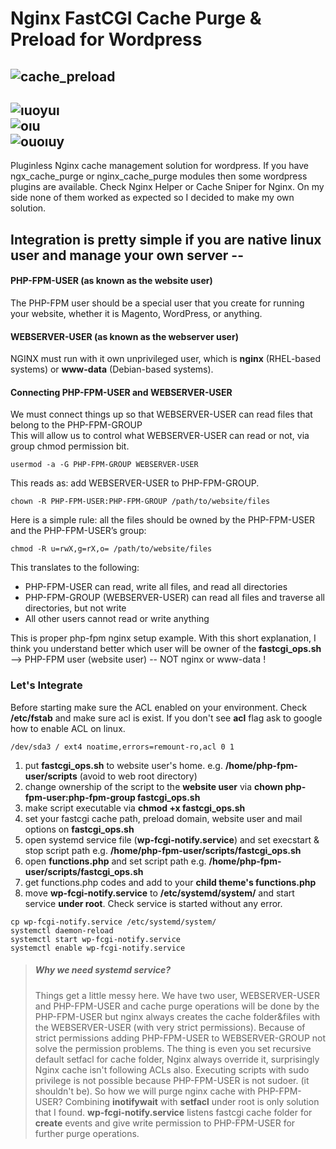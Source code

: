 # Nginx FastCGI Cache Purge & Preload for Wordpress
![cache_preload](https://user-images.githubusercontent.com/25556606/202007501-8d9e5ab6-3330-452f-b967-6615e703a486.png)<br/>
------
![ıuoyuı](https://user-images.githubusercontent.com/25556606/202256497-15f46225-b06b-4e37-a3b6-1b2c1ff0259b.png)<br/>
![oıu](https://user-images.githubusercontent.com/25556606/202257768-e36986ff-6bfa-4646-befe-60ed3518835a.png)<br/>
![ouoıuy](https://user-images.githubusercontent.com/25556606/202265347-cf901dd7-65d2-4e23-b1d3-ba46ae1ddbcb.png)
-------

Pluginless Nginx cache management solution for wordpress. If you have ngx_cache_purge or nginx_cache_purge modules then some wordpress plugins are available. Check Nginx Helper or Cache Sniper for Nginx. On my side none of them worked as expected so I decided to make my own solution.

## Integration is pretty simple if you are native linux user and manage your own server --<br/>

#### PHP-FPM-USER (as known as the website user)
The PHP-FPM user should be a special user that you create for running your website, whether it is Magento, WordPress, or anything.

#### WEBSERVER-USER (as known as the webserver user)
NGINX must run with it own unprivileged user, which is **nginx** (RHEL-based systems) or **www-data** (Debian-based systems).

#### Connecting PHP-FPM-USER and WEBSERVER-USER
We must connect things up so that WEBSERVER-USER can read files that belong to the PHP-FPM-GROUP<br/>
This will allow us to control what WEBSERVER-USER can read or not, via group chmod permission bit.
```
usermod -a -G PHP-FPM-GROUP WEBSERVER-USER
```
This reads as: add WEBSERVER-USER to PHP-FPM-GROUP.<br/>

```
chown -R PHP-FPM-USER:PHP-FPM-GROUP /path/to/website/files
```
Here is a simple rule: all the files should be owned by the PHP-FPM-USER and the PHP-FPM-USER’s group:

```
chmod -R u=rwX,g=rX,o= /path/to/website/files
```
This translates to the following:

- PHP-FPM-USER can read, write all files, and read all directories
- PHP-FPM-GROUP (WEBSERVER-USER) can read all files and traverse all directories, but not write
- All other users cannot read or write anything

This is proper php-fpm nginx setup example. With this short explanation, I think you understand better which user will be owner of the **fastcgi_ops.sh** --> PHP-FPM user (website user) -- NOT nginx or www-data !

### Let's Integrate
Before starting make sure the ACL enabled on your environment. Check **/etc/fstab** and make sure acl is exist. If you don't see **acl** flag ask to google how to enable ACL on linux.

```
/dev/sda3 / ext4 noatime,errors=remount-ro,acl 0 1
```

1) put **fastcgi_ops.sh** to website user's home. e.g. **/home/php-fpm-user/scripts** (avoid to web root directory)<br/>
2) change ownership of the script to the **website user** via **chown php-fpm-user:php-fpm-group fastcgi_ops.sh**<br/>
3) make script executable via **chmod +x fastcgi_ops.sh**<br/>
4) set your fastcgi cache path, preload domain, website user and mail options on **fastcgi_ops.sh**<br/>
5) open systemd service file (**wp-fcgi-notify.service**) and set execstart & stop script path e.g. **/home/php-fpm-user/scripts/fastcgi_ops.sh**<br/>
6) open **functions.php** and set script path e.g. **/home/php-fpm-user/scripts/fastcgi_ops.sh**<br/>
7) get functions.php codes and add to your **child theme's functions.php**<br/>
8) move **wp-fcgi-notify.service** to **/etc/systemd/system/** and start service **under root**. Check service is started without any error.
```
cp wp-fcgi-notify.service /etc/systemd/system/
systemctl daemon-reload
systemctl start wp-fcgi-notify.service
systemctl enable wp-fcgi-notify.service
```
> ##### Why we need systemd service?
> Things get a little messy here. We have two user, WEBSERVER-USER and PHP-FPM-USER and cache purge operations will be done by the PHP-FPM-USER but nginx always creates the cache folder&files with the WEBSERVER-USER (with very strict permissions).
Because of strict permissions adding PHP-FPM-USER to WEBSERVER-GROUP not solve the permission problems. The thing is even you set recursive default setfacl for cache folder, Nginx always override it, surprisingly Nginx cache isn't following ACLs also. Executing scripts with sudo privilege is not possible because PHP-FPM-USER is not sudoer. (it shouldn't be). So how we will purge nginx cache with PHP-FPM-USER? Combining **inotifywait** with **setfacl** under root is only solution that I found. **wp-fcgi-notify.service** listens fastcgi cache folder for **create** events and give write permission to PHP-FPM-USER for further purge operations.
